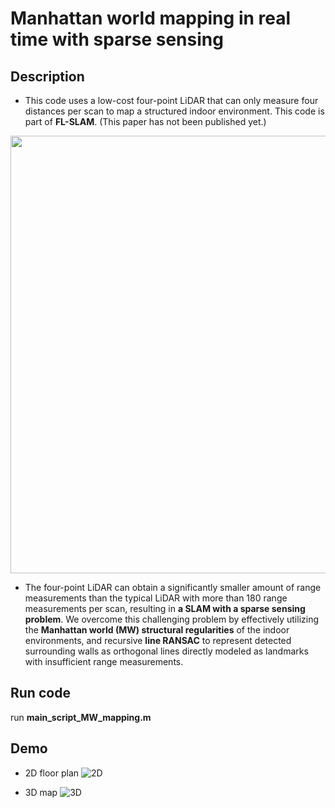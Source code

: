 # Manhattan world mapping in real time with sparse sensing

## Description
* This code uses a low-cost four-point LiDAR that can only measure four distances per scan to map a structured indoor environment. This code is part of **FL-SLAM**. (This paper has not been published yet.)

<img src="https://user-images.githubusercontent.com/77608922/233629245-58a2a99d-6c0d-4492-9009-d012fbe193ce.PNG" width="700">

* The four-point LiDAR can obtain a significantly smaller amount of range measurements than the typical LiDAR with more than 180 range measurements per scan, resulting in **a SLAM with a sparse sensing problem**. We overcome this challenging problem by effectively utilizing the **Manhattan world (MW) structural regularities** of the indoor environments, and recursive **line RANSAC** to represent detected surrounding walls as orthogonal lines directly modeled as landmarks with insufficient range measurements. 

## Run code
run **main_script_MW_mapping.m**

## Demo
* 2D floor plan
![2D](https://user-images.githubusercontent.com/77608922/233639847-3d595d61-c61d-4a2a-adb4-06b98b2fb5f2.gif)

* 3D map
![3D](https://user-images.githubusercontent.com/77608922/233639889-9f59d130-dc6d-415c-8778-daef9102f1ee.gif)
